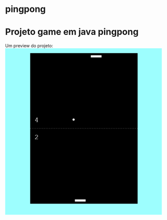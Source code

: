 # pingpong

# Projeto game em java pingpong

Um preview do projeto:
![text](https://raw.githubusercontent.com/ArthurYamori/pingpong/main/Preview_site/1.png)

